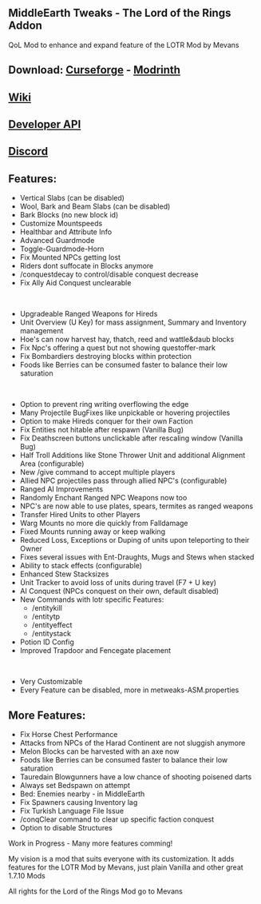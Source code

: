 ## MiddleEarth Tweaks - The Lord of the Rings Addon
QoL Mod to enhance and expand feature of the LOTR Mod by Mevans
## Download: [Curseforge](https://www.curseforge.com/minecraft/mc-mods/lotr-middleearth-tweaks) - [Modrinth](https://modrinth.com/mod/middleearth-tweaks)
## [Wiki](https://github.com/Javanosa/MiddleEarth-Tweaks/blob/main/Wiki.md)
## [Developer API](https://github.com/Javanosa/MiddleEarth-Tweaks/blob/main/MeTweaksAPI.java)
## [Discord](https://discord.gg/maHfVhGaah)

## Features:
- Vertical Slabs (can be disabled)
- Wool, Bark and Beam Slabs (can be disabled)
- Bark Blocks (no new block id) 
- Customize Mountspeeds
- Healthbar and Attribute Info 
- Advanced Guardmode 
- Toggle-Guardmode-Horn
- Fix Mounted NPCs getting lost 
- Riders dont suffocate in Blocks anymore
- /conquestdecay to control/disable conquest decrease 
- Fix Ally Aid Conquest unclearable
  
&nbsp;
- Upgradeable Ranged Weapons for Hireds
- Unit Overview (U Key) for mass assignment, Summary and Inventory management
- Hoe's can now harvest hay, thatch, reed and wattle&daub blocks
- Fix Npc's offering a quest but not showing questoffer-mark
- Fix Bombardiers destroying blocks within protection
- Foods like Berries can be consumed faster to balance their low saturation
  
&nbsp;
- Option to prevent ring writing overflowing the edge
- Many Projectile BugFixes like unpickable or hovering projectiles
- Option to make Hireds conquer for their own Faction
- Fix Entities not hitable after respawn (Vanilla Bug)
- Fix Deathscreen buttons unclickable after rescaling window (Vanilla Bug)
- Half Troll Additions like Stone Thrower Unit and additional Alignment Area (configurable)
- New /give command to accept multiple players
- Allied NPC projectiles pass through allied NPC's (configurable)
- Ranged AI Improvements
- Randomly Enchant Ranged NPC Weapons now too
- NPC's are now able to use plates, spears, termites as ranged weapons
- Transfer Hired Units to other Players
- Warg Mounts no more die quickly from Falldamage
- Fixed Mounts running away or keep walking
- Reduced Loss, Exceptions or Duping of units upon teleporting to their Owner
- Fixes several issues with Ent-Draughts, Mugs and Stews when stacked
- Ability to stack effects (configurable)
- Enhanced Stew Stacksizes
- Unit Tracker to avoid loss of units during travel (F7 + U key)
- AI Conquest (NPCs conquest on their own, default disabled)
- New Commands with lotr specific Features:
  - /entitykill
  - /entitytp
  - /entityeffect
  - /entitystack
- Potion ID Config 
- Improved Trapdoor and Fencegate placement  
  
&nbsp;
- Very Customizable 
- Every Feature can be disabled, more in metweaks-ASM.properties
  

## More Features:

- Fix Horse Chest Performance 
- Attacks from NPCs of the Harad Continent are not sluggish anymore
- Melon Blocks can be harvested with an axe now
- Foods like Berries can be consumed faster to balance their low saturation
- Tauredain Blowgunners have a low chance of shooting poisened darts
- Always set Bedspawn on attempt 
- Bed: Enemies nearby - in MiddleEarth 
- Fix Spawners causing Inventory lag
- Fix Turkish Language File Issue 
- /conqClear command to clear up specific faction conquest
- Option to disable Structures
  

Work in Progress - Many more features comming! 
 
My vision is a mod that suits everyone with its customization. It adds features for the LOTR Mod by Mevans, just plain Vanilla and other great 1.7.10 Mods

 
All rights for the Lord of the Rings Mod go to Mevans
